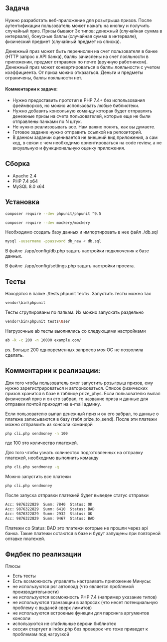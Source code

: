 ## Задача

Нужно разработать веб-приложение для розыгрыша призов. После аутентификации пользователь может
нажать на кнопку и получить случайный приз. Призы бывают 3х типов: денежный (случайная сумма в
интервале), бонусные баллы (случайная сумма в интервале), физический предмет (случайный предмет из
списка). 

Денежный приз может быть перечислен на счет пользователя в банке (HTTP запрос к API банка), баллы
зачислены на счет лояльности в приложении, предмет отправлен по почте (вручную работником).
Денежный приз может конвертироваться в баллы лояльности с учетом коэффициента. От приза можно
отказаться. Деньги и предметы ограничены, баллы лояльности нет.

#### Комментарии к задаче:

- Нужно предоставить прототип в PHP 7.4+ без использования фреймворков, но можно использовать любые
библиотеки.
- Нужно добавить консольную команду которая будет отправлять денежные призы на счета пользователей,
которые еще не были отправлены пачками по N штук.
- Не нужно реализовывать все. Нам важно понять, как вы думаете.
- Готовое задание нужно отправить ссылкой на репозиторий.
- В данном задании оценивается не внешний вид приложения, а сам код, в связи с чем необходимо
ориентироваться на code review, а не визуальную и функциональную оценку приложения.

## Сборка

- Apache 2.4
- PHP 7.4 x64
- MySQL 8.0 x64 

## Установка
```bash
composer require --dev phpunit/phpunit ^9.5
```
```bash
composer require --dev mockery/mockery
```

Необходимо создать базу данных и импортировать в нее файл ./db.sql
```bash
mysql -uusername -ppassword db_new < db.sql
```

В файле ./app/config/db.php задать настройки подключения к базе данных.

В файле ./app/config/settings.php задать настройки проекта.

## Тесты

Находятся в папке ./tests phpunit тесты. Запустить тесты можно так
```bash
vendor\bin\phpunit
```
Тесты сгрупированы по папкам. Их можно запускать раздельно
```bash
vendor\bin\phpunit tests\User
```
Нагрузочные ab тесты выолнялись со следующими настройками
```bash
ab -k -c 200 -n 10000 example.com/
```
ps. Больше 200 одновременных запросов моя ОС не позволила сделать.

## Комментарии к реализации:
Для того чтобы пользователь смог запустить розыгрыш призов, ему нужно зарегистрироваться и авторизоваться.
Список физических призов хранится в базе в таблице prize_phys. 
Если пользователю выпал физический приз и он его забрал, то название приза и данные для отправки почтой приходят на e-mail админу.

Если пользователю выпал денежный приз и он его забрал, то данные о платеже записываются в базу (табл prize_to_send).
После эти платежи можно отправкить из консоли командой
```bash
php cli.php sendmoney -n 100
```
где 100 это количество платежей.

Для того чтобы узнать количество подготовленных на отправку платежей, необходимо выполнить команду
```bash
php cli.php sendmoney -q
```
Можно запустить все платежи
```bash
php cli.php sendmoney
```
После запуска отправки платежей будет выведен статус отправки
```bash
Acc: 9876322829  Summ: 7840  Status: OK
Acc: 9876322829  Summ: 6410  Status: BAD
Acc: 9876322829  Summ: 2932  Status: OK
Acc: 9876322829  Summ: 9467  Status: BAD
```
Платежи со Status: BAD это платежи которые не прошли через api банка. Такие платежи остаются в базе и будут запущены при повторной оптавке платежей.
## Фидбек по реализации

Плюсы
- Есть тесты
- Есть возможность управлять настраивать приложение
Минусы:
- не используются psr автолоад (что является проблемой производительности)
- не используются возможность PHP 7.4 (например указание типов)
- не используются транзакции в запросах (что несет потенциальную проблему с выдачей сверх лимитов)
- не используются встроеные функции для парсинга аргументов консоли
- используются не стабильные версии библиотек
- сессия стартует в index.php без проверок что тоже приведет к проблемам под нагрузкой